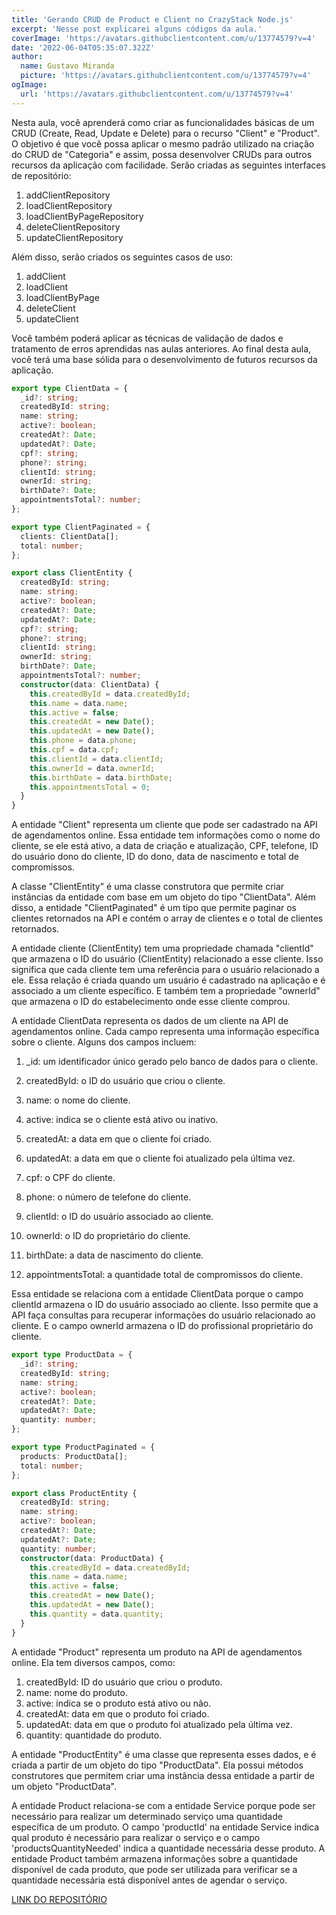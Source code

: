 ```yaml
---
title: 'Gerando CRUD de Product e Client no CrazyStack Node.js'
excerpt: 'Nesse post explicarei alguns códigos da aula.'
coverImage: 'https://avatars.githubclientcontent.com/u/13774579?v=4'
date: '2022-06-04T05:35:07.322Z'
author:
  name: Gustavo Miranda
  picture: 'https://avatars.githubclientcontent.com/u/13774579?v=4'
ogImage:
  url: 'https://avatars.githubclientcontent.com/u/13774579?v=4'
---
```

Nesta aula, você aprenderá como criar as funcionalidades básicas de um CRUD (Create, Read, Update e Delete) para o recurso "Client" e "Product". O objetivo é que você possa aplicar o mesmo padrão utilizado na criação do CRUD de "Categoria" e assim, possa desenvolver CRUDs para outros recursos da aplicação com facilidade. Serão criadas as seguintes interfaces de repositório:

1. addClientRepository
2. loadClientRepository
3. loadClientByPageRepository
4. deleteClientRepository
5. updateClientRepository

Além disso, serão criados os seguintes casos de uso:

1. addClient
2. loadClient
3. loadClientByPage
4. deleteClient
5. updateClient

Você também poderá aplicar as técnicas de validação de dados e tratamento de erros aprendidas nas aulas anteriores. Ao final desta aula, você terá uma base sólida para o desenvolvimento de futuros recursos da aplicação.

```typescript
export type ClientData = {
  _id?: string;
  createdById: string;
  name: string;
  active?: boolean;
  createdAt?: Date;
  updatedAt?: Date;
  cpf?: string;
  phone?: string;
  clientId: string;
  ownerId: string;
  birthDate?: Date;
  appointmentsTotal?: number;
};

export type ClientPaginated = {
  clients: ClientData[];
  total: number;
};

export class ClientEntity {
  createdById: string;
  name: string;
  active?: boolean;
  createdAt?: Date;
  updatedAt?: Date;
  cpf?: string;
  phone?: string;
  clientId: string;
  ownerId: string;
  birthDate?: Date;
  appointmentsTotal?: number;
  constructor(data: ClientData) {
    this.createdById = data.createdById;
    this.name = data.name;
    this.active = false;
    this.createdAt = new Date();
    this.updatedAt = new Date();
    this.phone = data.phone;
    this.cpf = data.cpf;
    this.clientId = data.clientId;
    this.ownerId = data.ownerId;
    this.birthDate = data.birthDate;
    this.appointmentsTotal = 0;
  }
}

```
A entidade "Client" representa um cliente que pode ser cadastrado na API de agendamentos online. Essa entidade tem informações como o nome do cliente, se ele está ativo, a data de criação e atualização, CPF, telefone, ID do usuário dono do cliente, ID do dono, data de nascimento e total de compromissos. 

A classe "ClientEntity" é uma classe construtora que permite criar instâncias da entidade com base em um objeto do tipo "ClientData". Além disso, a entidade "ClientPaginated" é um tipo que permite paginar os clientes retornados na API e contém o array de clientes e o total de clientes retornados.

A entidade cliente (ClientEntity) tem uma propriedade chamada "clientId" que armazena o ID do usuário (ClientEntity) relacionado a esse cliente. Isso significa que cada cliente tem uma referência para o usuário relacionado a ele. Essa relação é criada quando um usuário é cadastrado na aplicação e é associado a um cliente específico. E também tem a propriedade "ownerId" que armazena o ID do estabelecimento onde esse cliente comprou.

A entidade ClientData representa os dados de um cliente na API de agendamentos online. Cada campo representa uma informação específica sobre o cliente. Alguns dos campos incluem:

1. _id: um identificador único gerado pelo banco de dados para o cliente.

2. createdById: o ID do usuário que criou o cliente.

3. name: o nome do cliente.

4. active: indica se o cliente está ativo ou inativo.

5. createdAt: a data em que o cliente foi criado.

6. updatedAt: a data em que o cliente foi atualizado pela última vez.

7. cpf: o CPF do cliente.

8. phone: o número de telefone do cliente.

9. clientId: o ID do usuário associado ao cliente.

10. ownerId: o ID do proprietário do cliente.

11. birthDate: a data de nascimento do cliente.

12. appointmentsTotal: a quantidade total de compromissos do cliente.

Essa entidade se relaciona com a entidade ClientData porque o campo clientId armazena o ID do usuário associado ao cliente. Isso permite que a API faça consultas para recuperar informações do usuário relacionado ao cliente. E o campo ownerId armazena o ID do profissional proprietário do cliente.

```typescript
export type ProductData = {
  _id?: string;
  createdById: string;
  name: string;
  active?: boolean;
  createdAt?: Date;
  updatedAt?: Date;
  quantity: number;
};

export type ProductPaginated = {
  products: ProductData[];
  total: number;
};

export class ProductEntity {
  createdById: string;
  name: string;
  active?: boolean;
  createdAt?: Date;
  updatedAt?: Date;
  quantity: number;
  constructor(data: ProductData) {
    this.createdById = data.createdById;
    this.name = data.name;
    this.active = false;
    this.createdAt = new Date();
    this.updatedAt = new Date();
    this.quantity = data.quantity;
  }
}
``` 
A entidade "Product" representa um produto na API de agendamentos online. Ela tem diversos campos, como:

1. createdById: ID do usuário que criou o produto.
2. name: nome do produto.
3. active: indica se o produto está ativo ou não.
4. createdAt: data em que o produto foi criado.
5. updatedAt: data em que o produto foi atualizado pela última vez.
6. quantity: quantidade do produto.

A entidade "ProductEntity" é uma classe que representa esses dados, e é criada a partir de um objeto do tipo "ProductData". Ela possui métodos construtores que permitem criar uma instância dessa entidade a partir de um objeto "ProductData".

A entidade Product relaciona-se com a entidade Service porque pode ser necessário para realizar um determinado serviço uma quantidade específica de um produto. O campo 'productId' na entidade Service indica qual produto é necessário para realizar o serviço e o campo 'productsQuantityNeeded' indica a quantidade necessária desse produto. A entidade Product também armazena informações sobre a quantidade disponível de cada produto, que pode ser utilizada para verificar se a quantidade necessária está disponível antes de agendar o serviço.


[LINK DO REPOSITÓRIO](https://github.com/gumiranda/CrazyStackNodeJs)